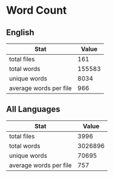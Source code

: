 # Word Count

## English

Stat | Value
---- | -----
total files | 161
total words | 155583
unique words | 8034
average words per file | 966

## All Languages

Stat | Value
---- | -----
total files | 3996
total words | 3026896
unique words | 70695
average words per file | 757
